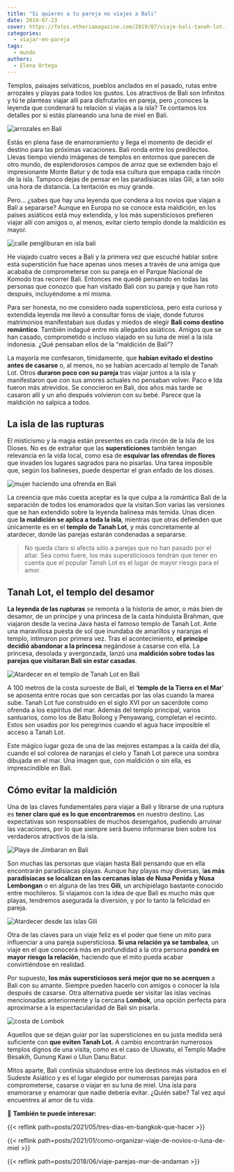 ```yaml
---
title: "Si quieres a tu pareja no viajes a Bali"
date: 2019-07-23
cover: https://fotos.etheriamagazine.com/2019/07/viaje-bali-tanah-lot.jpg
categories: 
  - viajar-en-pareja
tags: 
  - mundo
authors: 
  - Elena Ortega
---
```


Templos, paisajes selváticos, pueblos anclados en el pasado, rutas entre arrozales y 
playas para todos los gustos. Los atractivos de Bali son infinitos y tú te planteas 
viajar allí para disfrutarlos en pareja, pero ¿conoces la leyenda que condenará tu 
relación si viajas a la isla? Te contamos los detalles por si estás planeando una luna 
de miel en Bali. 

![arrozales en Bali](https://fotos.etheriamagazine.com/2019/07/viaje-bali-arrozales.jpg "Uno de los trekkings más habituales en Bali es pasear entre los arrozales. ©PB")

Estás en plena fase de enamoramiento y llega el momento de decidir el destino para las 
próximas vacaciones. Bali ronda entre los predilectos. Llevas tiempo viendo imágenes de 
templos en entornos que parecen de otro mundo, de esplendorosos campos de arroz que se 
extienden bajo el impresionante Monte Batur y de toda esa cultura que empapa cada rincón 
de la isla. Tampoco dejas de pensar en las paradisiacas islas Gili, a tan solo una hora 
de distancia. La tentación es muy grande. 

Pero... ¿sabes que hay una leyenda que condena a los novios que viajan a Bali a 
separarse? Aunque en Europa no se conoce esta maldición, en los países asiáticos está 
muy extendida, y los más supersticiosos prefieren viajar allí con amigos o, al menos, 
evitar cierto templo donde la maldición es mayor. 

![calle pengliburan en isla bali](https://fotos.etheriamagazine.com/2019/07/viaje-bali-calle-penglipuran.jpg "Calle Pengliburan. ©Elena Ortega")

He viajado cuatro veces a Bali y la primera vez que escuché hablar sobre esta 
superstición fue hace apenas unos meses a través de una amiga que acababa de 
comprometerse con su pareja en el Parque Nacional de Komodo tras recorrer Bali. Entonces 
me quedé pensando en todas las personas que conozco que han visitado Bali con su pareja 
y que han roto después, incluyéndome a mí misma. 

Para ser honesta, no me considero nada supersticiosa, pero esta curiosa y extendida 
leyenda me llevó a consultar foros de viaje, donde futuros matrimonios manifestaban sus 
dudas y miedos de elegir **Bali como destino romántico**. También indagué entre mis 
allegados asiáticos. Amigos que se han casado, comprometido o incluso viajado en su luna 
de miel a la isla indonesia. ¿Qué pensaban ellos de la “maldición de Bali”? 

La mayoría me confesaron, tímidamente, que **habían evitado el destino antes de 
casarse** o, al menos, no se habían acercado al templo de Tanah Lot. Otros **duraron 
poco con su pareja** tras viajar juntos a la isla y manifestaron que con sus amores 
actuales no pensaban volver. Paco e Ida fueron más atrevidos. Se conocieron en Bali, dos 
años más tarde se casaron allí y un año después volvieron con su bebé. Parece que la 
maldición no salpica a todos. 

## La isla de las rupturas

El misticismo y la magia están presentes en cada rincón de la Isla de los Dioses. No es 
de extrañar que las **supersticiones** también tengan relevancia en la vida local, como 
esa de **esquivar las ofrendas de flores** que invaden los lugares sagrados para no 
pisarlas. Una tarea imposible que, según los balineses, puede despertar el gran enfado 
de los dioses. 

![mujer haciendo una ofrenda en Bali](https://fotos.etheriamagazine.com/2019/07/viaje-bali-luna-miel.jpg "Bali es una isla con una cultura apasionante. ©PB")

La creencia que más cuesta aceptar es la que culpa a la romántica Bali de la separación 
de todos los enamorados que la visitan.Son varias las versiones que se han extendido 
sobre la leyenda balinesa más temida. Unas dicen que **la maldición se aplica a toda la 
isla**, mientras que otras defienden que únicamente es en el **templo de Tanah Lot**, y 
más concretamente al atardecer, donde las parejas estarán condenadas a separarse. 

> No queda claro si afecta sólo a parejas que no han pasado por el altar. Sea como fuere, 
> los más supersticiosos tendrán que tener en cuenta que el popular Tanah Lot es el lugar 
> de mayor riesgo para el amor. 

## Tanah Lot, el templo del desamor

**La leyenda de las rupturas** se remonta a la historia de amor, o más bien de desamor, 
de un príncipe y una princesa de la casta hinduista Brahman, que viajaron desde la 
vecina Java hasta el famoso templo de Tanah Lot. Ante una maravillosa puesta de sol que 
inundaba de amarillos y naranjas el templo, intimaron por primera vez. Tras el 
acontecimiento, **el príncipe decidió abandonar a la princesa** negándose a casarse con 
ella. La princesa, desolada y avergonzada, lanzó una **maldición sobre todas las parejas 
que visitaran Bali sin estar casadas**. 

![Atardecer en el templo de Tanah Lot en Bali](https://fotos.etheriamagazine.com/2019/07/viaje-bali-tanah-lot.jpg "Atardecer en el templo de Tanah Lot. © Elena Ortega")

A 100 metros de la costa suroeste de Bali, el ‘**templo de la Tierra en el Mar**’ se 
aposenta entre rocas que son cercadas por las olas cuando la marea sube. Tanah Lot fue 
construido en el siglo XVI por un sacerdote como ofrenda a los espíritus del mar. Además 
del templo principal, varios santuarios, como los de Batu Bolong y Penyawang, completan 
el recinto. Estos son usados por los peregrinos cuando el agua hace imposible el acceso 
a Tanah Lot. 

Este mágico lugar goza de una de las mejores estampas a la caída del día, cuando el sol 
colorea de naranjas el cielo y Tanah Lot parece una sombra dibujada en el mar. Una 
imagen que, con maldición o sin ella, es imprescindible en Bali. 

## Cómo evitar la maldición

Una de las claves fundamentales para viajar a Bali y librarse de una ruptura es **tener 
claro qué es lo que encontraremos** en nuestro destino. Las expectativas son 
responsables de muchos desengaños, pudiendo arruinar las vacaciones, por lo que siempre 
será bueno informarse bien sobre los verdaderos atractivos de la isla. 

![Playa de Jimbaran en Bali](https://fotos.etheriamagazine.com/2019/07/viaje-bali-playa-jimbaran.jpg "Playa de Jimbaran. © Elena Ortega")

Son muchas las personas que viajan hasta Bali pensando que en ella encontrarán 
paradisiacas playas. Aunque hay playas muy diversas, l**as más paradisiacas se localizan 
en las cercanas islas de Nusa Penida y Nusa Lembongan** o en alguna de las tres 
**Gili**, un archipiélago bastante conocido entre mochileros. Si viajamos con la idea de 
que Bali es mucho más que playas, tendremos asegurada la diversión, y por lo tanto la 
felicidad en pareja. 

![Atardecer desde las islas Gili](https://fotos.etheriamagazine.com/2019/07/islas-gili-air-bali.jpg "Atardecer desde las islas Gili. ©PB")

Otra de las claves para un viaje feliz es el poder que tiene un mito para influenciar a 
una pareja supersticiosa. **Si una relación ya se tambalea**, un viaje en el que 
conocerá más en profundidad a la otra persona **pondrá en mayor riesgo la relación**, 
haciendo que el mito pueda acabar convirtiéndose en realidad. 

Por supuesto, **los más supersticiosos será mejor que no se acerquen** a Bali con su 
amante. Siempre pueden hacerlo con amigos o conocer la isla después de casarse. Otra 
alternativa puede ser visitar las islas vecinas mencionadas anteriormente y la cercana 
**Lombok**, una opción perfecta para aproximarse a la espectacularidad de Bali sin 
pisarla. 

![costa de Lombok](https://fotos.etheriamagazine.com/2019/07/lombok-luna-miel.jpg "Desde Bali se puede visitar Lombok. ©PB")

Aquellos que se dejan guiar por las supersticiones en su justa medida será suficiente 
con **que eviten Tanah Lot.** A cambio encontrarán numerosos templos dignos de una 
visita, como es el caso de Uluwatu, el Templo Madre Besakih, Gunung Kawi o Ulun Danu 
Batur. 

Mitos aparte, Bali continúa situándose entre los destinos más visitados en el Sudeste 
Asiático y es el lugar elegido por numerosas parejas para comprometerse, casarse o 
viajar en su luna de miel. Una isla para enamorarse y enamorar que nadie debería evitar. 
¿Quién sabe? Tal vez aquí encuentres al amor de tu vida. 

📌 **También te puede interesar:** 

{{< reflink path=posts/2021/05/tres-dias-en-bangkok-que-hacer >}} 

{{< reflink path=posts/2021/01/como-organizar-viaje-de-novios-o-luna-de-miel >}} 

{{< reflink path=posts/2018/06/viaje-parejas-mar-de-andaman >}}
